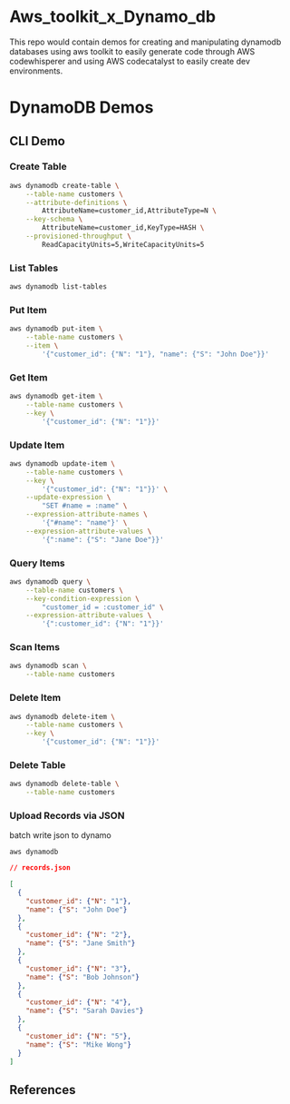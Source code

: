 # Aws_toolkit_x_Dynamo_db
This repo would contain demos for creating and manipulating dynamodb databases using aws toolkit to easily generate code through AWS codewhisperer and using AWS codecatalyst to easily create dev environments.

# DynamoDB Demos

## CLI Demo

### Create Table

```bash
aws dynamodb create-table \
    --table-name customers \
    --attribute-definitions \
        AttributeName=customer_id,AttributeType=N \
    --key-schema \
        AttributeName=customer_id,KeyType=HASH \
    --provisioned-throughput \
        ReadCapacityUnits=5,WriteCapacityUnits=5
```

### List Tables

```bash
aws dynamodb list-tables
```

### Put Item

```bash
aws dynamodb put-item \
    --table-name customers \
    --item \
        '{"customer_id": {"N": "1"}, "name": {"S": "John Doe"}}'
```

### Get Item

```bash
aws dynamodb get-item \
    --table-name customers \
    --key \
        '{"customer_id": {"N": "1"}}'
```

### Update Item

```bash
aws dynamodb update-item \
    --table-name customers \
    --key \
        '{"customer_id": {"N": "1"}}' \
    --update-expression \
        "SET #name = :name" \
    --expression-attribute-names \
        '{"#name": "name"}' \
    --expression-attribute-values \
        '{":name": {"S": "Jane Doe"}}'
```

### Query Items

```bash
aws dynamodb query \
    --table-name customers \
    --key-condition-expression \
        "customer_id = :customer_id" \
    --expression-attribute-values \
        '{":customer_id": {"N": "1"}}'
```

### Scan Items

```bash
aws dynamodb scan \
    --table-name customers
```

### Delete Item

```bash
aws dynamodb delete-item \
    --table-name customers \
    --key \
        '{"customer_id": {"N": "1"}}'
```

### Delete Table

```bash
aws dynamodb delete-table \
    --table-name customers
```


### Upload Records via JSON

batch write json to dynamo
```
aws dynamodb 

```


```json
// records.json

[
  {
    "customer_id": {"N": "1"}, 
    "name": {"S": "John Doe"}
  },
  {
    "customer_id": {"N": "2"},
    "name": {"S": "Jane Smith"} 
  },
  {
    "customer_id": {"N": "3"},
    "name": {"S": "Bob Johnson"}
  },
  {
    "customer_id": {"N": "4"},
    "name": {"S": "Sarah Davies"}
  },
  {
    "customer_id": {"N": "5"},
    "name": {"S": "Mike Wong"}
  }
]
```




## References

